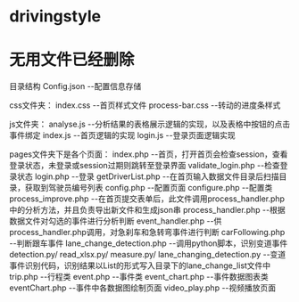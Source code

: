 # drivingstyle
# 无用文件已经删除

目录结构
Config.json   --配置信息存储

css文件夹：
  index.css   --首页样式文件
  process-bar.css   --转动的进度条样式
  
js文件夹：
  analyse.js    --分析结果的表格展示逻辑的实现，以及表格中按钮的点击事件绑定
  index.js    --首页逻辑的实现
  login.js    --登录页面逻辑实现
  
pages文件夹下是各个页面：
  index.php   --首页，打开首页会检查session，查看登录状态，未登录或session过期则跳转至登录界面
  validate_login.php    --检查登录状态
  login.php   --登录
  getDriverList.php   --在首页输入数据文件目录后扫描目录，获取到驾驶员编号列表
  config.php    --配置页面
  configure.php   --配置类
  process_improve.php   --在首页提交表单后，此文件调用process_handler.php中的分析方法，并且负责导出新文件和生成json串
  process_handler.php   --根据数据文件对勾选的事件进行分析判断
  event_handler.php   --供process_handler.php调用，对急刹车和急转弯事件进行判断
  carFollowing.php    --判断跟车事件
  lane_change_detection.php   --调用python脚本，识别变道事件
  detection.py/ read_xlsx.py/ measure.py/ lane_changing_detection.py
      --变道事件识别代码，识别结果以List的形式写入目录下的lane_change_list文件中
  trip.php    --行程类
  event.php   --事件类
  event_chart.php   --事件数据图表类
  eventChart.php    --事件中各数据图绘制页面
  video_play.php    --视频播放页面
